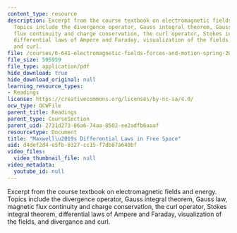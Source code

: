 ```yaml
---
content_type: resource
description: Excerpt from the course textbook on electromagnetic fields and energy.
  Topics include the divergence operator, Gauss integral theorem, Gauss law, magnetic
  flux continuity and charge conservation, the curl operator, Stokes integral theorem,
  differential laws of Ampere and Faraday, visualization of the fields, and divergance
  and curl.
file: /courses/6-641-electromagnetic-fields-forces-and-motion-spring-2005/d4def2d4e5fb8327cc15f7db87a640bf_02.pdf
file_size: 505959
file_type: application/pdf
hide_download: true
hide_download_original: null
learning_resource_types:
- Readings
license: https://creativecommons.org/licenses/by-nc-sa/4.0/
ocw_type: OCWFile
parent_title: Readings
parent_type: CourseSection
parent_uid: 2731d273-06a6-74aa-8502-ee2adfb6aaaf
resourcetype: Document
title: "Maxwell\u2019s Differential Laws in Free Space"
uid: d4def2d4-e5fb-8327-cc15-f7db87a640bf
video_files:
  video_thumbnail_file: null
video_metadata:
  youtube_id: null
---
```

Excerpt from the course textbook on electromagnetic fields and energy. Topics include the divergence operator, Gauss integral theorem, Gauss law, magnetic flux continuity and charge conservation, the curl operator, Stokes integral theorem, differential laws of Ampere and Faraday, visualization of the fields, and divergance and curl.